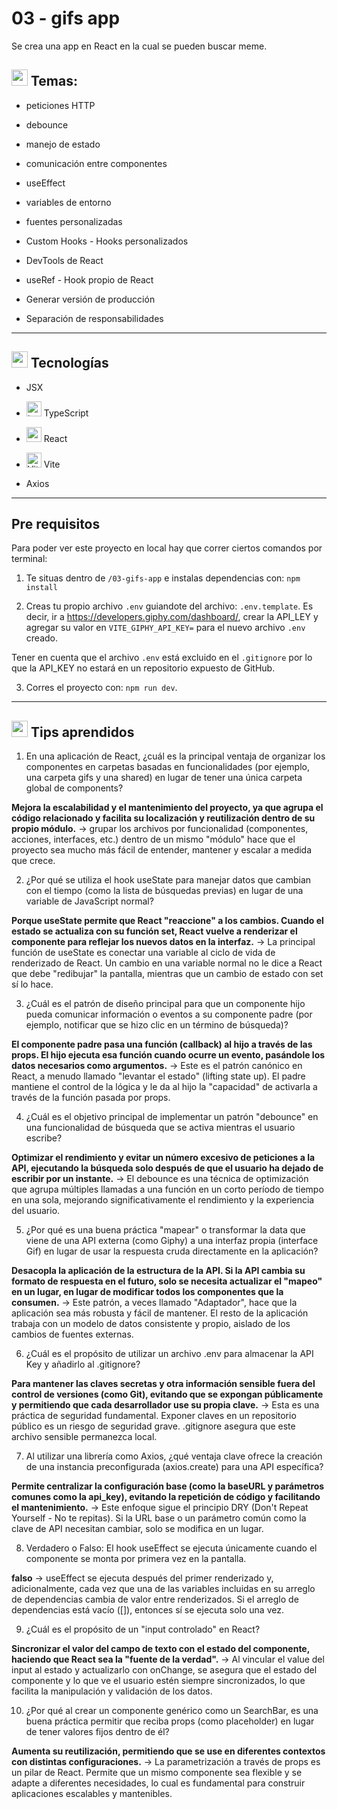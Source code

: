 # 03 - gifs app

Se crea una app en React en la cual se pueden buscar meme.

## <img width="26" height="26"  src="https://img.icons8.com/?size=26&id=7IASjmQaPyfb&format=png&color=000000" alt="cuaderno de anotaciones"/>   Temas:

- peticiones HTTP

- debounce

- manejo de estado

- comunicación entre componentes

- useEffect

- variables de entorno 

- fuentes personalizadas

- Custom Hooks - Hooks personalizados

- DevTools de React

- useRef - Hook propio de React

- Generar versión de producción

- Separación de responsabilidades

---

## <img width="26" height="26" src="https://img.icons8.com/officel/16/command-line.png" alt="command-line"/> Tecnologías

- JSX

- <img width="24" height="24" src="https://img.icons8.com/color/24/typescript.png" alt="typescript"/> TypeScript

- <img width="24" height="24" src="https://img.icons8.com/office/24/react.png" alt="react"/> React

- <img width="24" height="24" src="https://img.icons8.com/?size=24&id=dJjTWMogzFzg&format=png&color=000000" alt="Vite" /> Vite

- Axios

---

## Pre requisitos

Para poder ver este proyecto en local hay que correr ciertos comandos por terminal:

1. Te situas dentro de `/03-gifs-app` e instalas dependencias con: `npm install`

2. Creas tu propio archivo `.env` guiandote del archivo: `.env.template`. Es decir, ir a https://developers.giphy.com/dashboard/, crear la API_LEY y agregar su valor en `VITE_GIPHY_API_KEY=` para el nuevo archivo `.env` creado.

Tener en cuenta que el archivo `.env` está excluido en el `.gitignore` por lo que la API_KEY no estará en un repositorio expuesto de GitHub.

3. Corres el proyecto con: `npm run dev`.

---

## <img width="26" height="26" src="https://img.icons8.com/officel/16/command-line.png" alt="command-line"/>  Tips aprendidos

1. En una aplicación de React, ¿cuál es la principal ventaja de organizar los componentes en carpetas basadas en funcionalidades (por ejemplo, una carpeta gifs y una shared) en lugar de tener una única carpeta global de components?

**Mejora la escalabilidad y el mantenimiento del proyecto, ya que agrupa el código relacionado y facilita su localización y reutilización dentro de su propio módulo.** -> grupar los archivos por funcionalidad (componentes, acciones, interfaces, etc.) dentro de un mismo "módulo" hace que el proyecto sea mucho más fácil de entender, mantener y escalar a medida que crece.

2. ¿Por qué se utiliza el hook useState para manejar datos que cambian con el tiempo (como la lista de búsquedas previas) en lugar de una variable de JavaScript normal?

**Porque useState permite que React "reaccione" a los cambios. Cuando el estado se actualiza con su función set, React vuelve a renderizar el componente para reflejar los nuevos datos en la interfaz.** -> La principal función de useState es conectar una variable al ciclo de vida de renderizado de React. Un cambio en una variable normal no le dice a React que debe "redibujar" la pantalla, mientras que un cambio de estado con set sí lo hace.

3. ¿Cuál es el patrón de diseño principal para que un componente hijo pueda comunicar información o eventos a su componente padre (por ejemplo, notificar que se hizo clic en un término de búsqueda)?

**El componente padre pasa una función (callback) al hijo a través de las props. El hijo ejecuta esa función cuando ocurre un evento, pasándole los datos necesarios como argumentos.** -> Este es el patrón canónico en React, a menudo llamado "levantar el estado" (lifting state up). El padre mantiene el control de la lógica y le da al hijo la "capacidad" de activarla a través de la función pasada por props.

4. ¿Cuál es el objetivo principal de implementar un patrón "debounce" en una funcionalidad de búsqueda que se activa mientras el usuario escribe?

**Optimizar el rendimiento y evitar un número excesivo de peticiones a la API, ejecutando la búsqueda solo después de que el usuario ha dejado de escribir por un instante.** -> El debounce es una técnica de optimización que agrupa múltiples llamadas a una función en un corto período de tiempo en una sola, mejorando significativamente el rendimiento y la experiencia del usuario.

5. ¿Por qué es una buena práctica "mapear" o transformar la data que viene de una API externa (como Giphy) a una interfaz propia (interface Gif) en lugar de usar la respuesta cruda directamente en la aplicación?

**Desacopla la aplicación de la estructura de la API. Si la API cambia su formato de respuesta en el futuro, solo se necesita actualizar el "mapeo" en un lugar, en lugar de modificar todos los componentes que la consumen.** -> Este patrón, a veces llamado "Adaptador", hace que la aplicación sea más robusta y fácil de mantener. El resto de la aplicación trabaja con un modelo de datos consistente y propio, aislado de los cambios de fuentes externas.

6. ¿Cuál es el propósito de utilizar un archivo .env para almacenar la API Key y añadirlo al .gitignore?

**Para mantener las claves secretas y otra información sensible fuera del control de versiones (como Git), evitando que se expongan públicamente y permitiendo que cada desarrollador use su propia clave.** -> Esta es una práctica de seguridad fundamental. Exponer claves en un repositorio público es un riesgo de seguridad grave. .gitignore asegura que este archivo sensible permanezca local.

7. Al utilizar una librería como Axios, ¿qué ventaja clave ofrece la creación de una instancia preconfigurada (axios.create) para una API específica?

**Permite centralizar la configuración base (como la baseURL y parámetros comunes como la api_key), evitando la repetición de código y facilitando el mantenimiento.** -> Este enfoque sigue el principio DRY (Don't Repeat Yourself - No te repitas). Si la URL base o un parámetro común como la clave de API necesitan cambiar, solo se modifica en un lugar.

8. Verdadero o Falso: El hook useEffect se ejecuta únicamente cuando el componente se monta por primera vez en la pantalla.

**falso** -> useEffect se ejecuta después del primer renderizado y, adicionalmente, cada vez que una de las variables incluidas en su arreglo de dependencias cambia de valor entre renderizados. Si el arreglo de dependencias está vacío ([]), entonces sí se ejecuta solo una vez.

9. ¿Cuál es el propósito de un "input controlado" en React?

**Sincronizar el valor del campo de texto con el estado del componente, haciendo que React sea la "fuente de la verdad".** -> Al vincular el value del input al estado y actualizarlo con onChange, se asegura que el estado del componente y lo que ve el usuario estén siempre sincronizados, lo que facilita la manipulación y validación de los datos.

10. ¿Por qué al crear un componente genérico como un SearchBar, es una buena práctica permitir que reciba props (como placeholder) en lugar de tener valores fijos dentro de él?

**Aumenta su reutilización, permitiendo que se use en diferentes contextos con distintas configuraciones.** -> La parametrización a través de props es un pilar de React. Permite que un mismo componente sea flexible y se adapte a diferentes necesidades, lo cual es fundamental para construir aplicaciones escalables y mantenibles.


